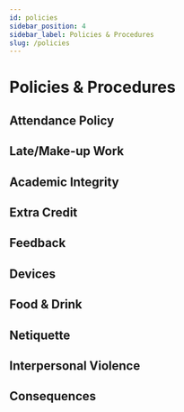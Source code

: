 ```yaml
---
id: policies
sidebar_position: 4
sidebar_label: Policies & Procedures
slug: /policies
---
```


# Policies & Procedures

## Attendance Policy

## Late/Make-up Work

## Academic Integrity

## Extra Credit

## Feedback

## Devices

## Food & Drink

## Netiquette

## Interpersonal Violence

## Consequences
